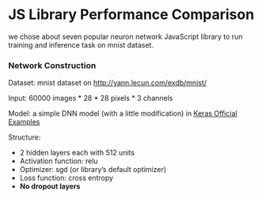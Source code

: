 #  JS Library Performance Comparison

we chose about seven popular neuron network JavaScript library to run training and inference task on mnist dataset.

### Network Construction

Dataset: mnist dataset on http://yann.lecun.com/exdb/mnist/

Input: 60000 images * 28 * 28 pixels * 3 channels

Model: a simple DNN model (with a little modification) in [Keras Official Examples](https://github.com/keras-team/keras/blob/master/examples/mnist_mlp.py)

Structure: 

- 2 hidden layers each with 512 units
- Activation function: relu
- Optimizer: sgd (or library’s default optimizer)
- Loss function: cross entropy 
- **No dropout layers**



